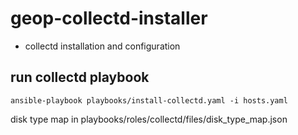 # geop-collectd-installer

* collectd installation and configuration

## run collectd playbook


```
ansible-playbook playbooks/install-collectd.yaml -i hosts.yaml
```


disk type map in playbooks/roles/collectd/files/disk_type_map.json
